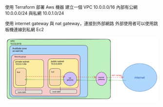 使用 Terraform 部署 Aws 機器
建立一個 VPC 10.0.0.0/16
內部有公網 10.0.0.0/24
與私網 10.0.1.0/24

使用 internet gateway 與 nat gateway，連接到外部網路
外部使用者可以使用跳板機連線到私網 Ec2

![以下是架構圖](架構圖.png)
